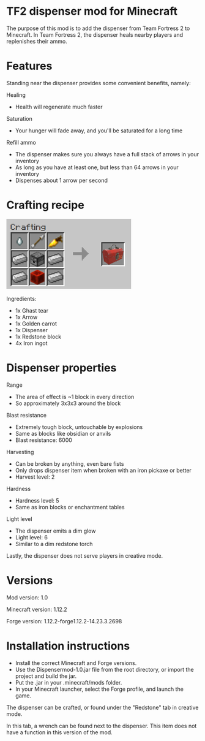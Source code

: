 # TF2 dispenser mod for Minecraft

The purpose of this mod is to add the dispenser from Team Fortress 2 to Minecraft.
In Team Fortress 2, the dispenser heals nearby players and replenishes their ammo.

# Features
Standing near the dispenser provides some convenient benefits, namely:

Healing
  - Health will regenerate much faster

Saturation
  - Your hunger will fade away, and you'll be saturated for a long time

Refill ammo
  - The dispenser makes sure you always have a full stack of arrows in your inventory
  - As long as you have at least one, but less than 64 arrows in your inventory
  - Dispenses about 1 arrow per second

# Crafting recipe
![Recipe](dispenser_recipe.png)

Ingredients:
  - 1x Ghast tear
  - 1x Arrow
  - 1x Golden carrot
  - 1x Dispenser
  - 1x Redstone block
  - 4x Iron ingot

# Dispenser properties
Range
  - The area of effect is ~1 block in every direction
  - So approximately 3x3x3 around the block

Blast resistance
  - Extremely tough block, untouchable by explosions
  - Same as blocks like obsidian or anvils
  - Blast resistance: 6000
  
Harvesting
  - Can be broken by anything, even bare fists
  - Only drops dispenser item when broken with an iron pickaxe or better
  - Harvest level: 2

Hardness
  - Hardness level: 5
  - Same as iron blocks or enchantment tables

Light level
  - The dispenser emits a dim glow
  - Light level: 6
  - Similar to a dim redstone torch

Lastly, the dispenser does not serve players in creative mode.

# Versions
Mod version: 1.0

Minecraft version: 1.12.2

Forge version: 1.12.2-forge1.12.2-14.23.3.2698

# Installation instructions
  - Install the correct Minecraft and Forge versions.
  - Use the Dispensermod-1.0.jar file from the root directory, or import the project and build the jar. 
  - Put the .jar in your .minecraft/mods folder.
  - In your Minecraft launcher, select the Forge profile, and launch the game.
  
The dispenser can be crafted, or found under the "Redstone" tab in creative mode.

In this tab, a wrench can be found next to the dispenser. This item does not have a function in this version of the mod.
